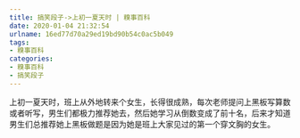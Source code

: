 ```yaml
---
title: 搞笑段子->上初一夏天时 | 糗事百科
date: 2020-01-04 21:32:54
urlname: 16ed77d70a29ed19bd90b54c0ac5b049
tags: 
- 糗事百科
categories:
- 糗事百科
- 搞笑段子
---
```

上初一夏天时，班上从外地转来个女生，长得很成熟，每次老师提问上黑板写算数或者听写，男生们都极力推荐她去，然后她学习从倒数变成了前十名，后来才知道男生们总推荐她上黑板做题是因为她是班上大家见过的第一个穿文胸的女生。


